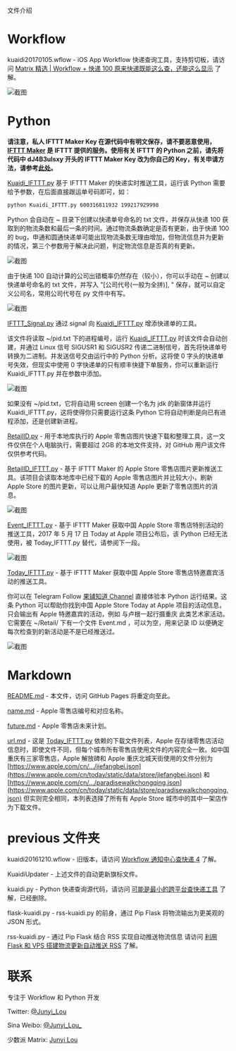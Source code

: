 文件介绍

Workflow
===========
kuaidi20170105.wflow -  iOS App Workflow 快递查询工具，支持剪切板，请访问 [Matrix 精选 | Workflow + 快递 100 原来快递既能这么查，还能这么显示](http://sspai.com/36871) 了解。

![截图](/bkP/workflow.jpg)

Python
===========
**请注意，私人 IFTTT Maker Key 在源代码中有明文保存，请不要恶意使用，[IFTTT Maker](https://maker.ifttt.com) 是 IFTTT 提供的服务。使用有关 IFTTT 的 Python 之前，请先将代码中 dJ4B3uIsxy 开头的 IFTTT Maker Key 改为你自己的 Key，有关申请方法，请参考[此处](https://sspai.com/post/39243)。**

[Kuaidi_IFTTT.py](Kuaidi_IFTTT.py) 基于 IFTTT Maker 的快递实时推送工具，运行该 Python 需要给予参数，在后面直接跟运单号码即可，如：
````bash
python Kuaidi_IFTTT.py 600316811932 199217929998
````
Python 会自动在 ~ 目录下创建以快递单号命名的 txt 文件，并保存从快递 100 获取到的物流条数和最后一条的时间。通过物流条数确定是否有更新，由于快递 100 的 bug，申通和圆通快递单可能出现物流条数无理由增加，但物流信息并为更新的情况，第三个参数用于解决此问题，判定物流信息是否真的有更新。

![截图](/bkP/rtk.jpg)

由于快递 100 自动计算的公司出错概率仍然存在（较小），你可以手动在 ~ 创建以快递单号命名的 txt 文件，并写入 "[公司代号(一般为全拼)], " 保存，就可以自定义公司名，常用公司代号在 py 文件中有写。

![截图](/bkP/nano.png)

[IFTTT_Signal.py](IFTTT_Signal.py) 通过 signal 向 [Kuaidi_IFTTT.py](Kuaidi_IFTTT.py) 增添快递单的工具。

该文件将读取 ~/pid.txt 下的进程编号，运行 [Kuaidi_IFTTT.py](Kuaidi_IFTTT.py) 时该文件会自动创建，并通过 Linux 信号 SIGUSR1 和 SIGUSR2 传递二进制信号，首先将快递单号转换为二进制。并发送信号交由运行中的 Python 分析。这将使 0 字头的快递单号失效，但现实中使用 0 字快递单的只有顺丰快捷下单服务，你可以重新运行 Kuaidi_IFTTT.py 并在参数中添加。

![截图](/bkP/signal.png)

如果没有 ~/pid.txt，它将自动用 screen 创建一个名为 jdk 的新窗体并运行 Kuaidi_IFTTT.py，这将使得你只需要运行这条 Python 它将自动判断是向已有进程添加，还是创建新进程。

[RetailID.py](RetailID.py) - 用于本地库执行的 Apple 零售店图片快速下载和整理工具，这一文件仅供在个人电脑执行，需要超过 2GB 的本地文件支持，对 GitHub 用户该文件仅供参考代码。

[RetailID_IFTTT.py](RetailID_IFTTT.py) - 基于 IFTTT Maker 的 Apple Store 零售店图片更新推送工具。该项目会读取本地库中已经下载的 Apple 零售店图片并比较大小，刷新 Apple Store 的图片更新，可以让用户最快知道 Apple 更新了零售店图片的消息。

![截图](/bkP/retailid.jpg)

[Event_IFTTT.py](Event_IFTTT.py) - 基于 IFTTT Maker 获取中国 Apple Store 零售店特别活动的推送工具，2017 年 5 月 17 日 Today at Apple 项目公布后，该 Python 已经无法使用，被 Today_IFTTT.py 替代，请参阅下一段。

![截图](/bkP/event.jpg)

[Today_IFTTT.py](Today_IFTTT.py) - 基于 IFTTT Maker 获取中国 Apple Store 零售店特邀嘉宾活动的推送工具。

你可以在 Telegram Follow [果铺知道 Channel](https://t.me/ars_teller) 直接体验本 Python 运行结果。这条 Python 可以帮助你找到中国 Apple Store Today at Apple 项目的活动信息，只会输出有 Apple 特邀嘉宾的活动，例如 与卢根一起行摄重庆 此类艺术家活动。它需要在 ~/Retail/ 下有一个文件 Event.md ，可以为空，用来记录 ID 以便确定每次检查到的新活动是不是已经推送过。

![截图](/bkP/taa.jpg)

Markdown
===========
[README.md](http://junyilou.github.io) - 本文件，访问 GitHub Pages 将重定向至此。

[name.md](name.md) - Apple 零售店编号和对应名称。

[future.md](future.md) - Apple 零售店未来计划。

[url.md](url.md) - 这是 [Today_IFTTT.py](Today_IFTTT.py) 依赖的下载文件列表，Apple 在存储零售店活动信息时，即使文件不同，但每个城市所有零售店使用文件的内容完全一致。如中国重庆有三家零售店，Apple 解放碑和 Apple 重庆北城天街使用的文件分别为 [https://www.apple.com/cn/.../jiefangbei.json](https://www.apple.com/cn/today/static/data/store/jiefangbei.json) 和 [https://www.apple.com/cn/.../paradisewalkchongqing.json](https://www.apple.com/cn/today/static/data/store/paradisewalkchongqing.json) 但实则完全相同，本列表选择了所有有 Apple Store 城市中的其中一架店作为下载文件。

previous 文件夹
==========
kuaidi20161210.wflow - 旧版本，请访问 [Workflow 通知中心查快递 4](http://matrix.sspai.com/p/d384dd60) 了解。

KuaidiUpdater - 上述文件的自动更新旗标文件。

kuaidi.py - Python 快递查询源代码，请访问 [可能是最小的跨平台查快递工具](http://matrix.sspai.com/p/d006b320 ) 了解，已经删除。

flask-kuaidi.py - rss-kuaidi.py 的前身，通过 Pip Flask 将物流输出为更美观的 JSON 形式。

rss-kuaidi.py - 通过 Pip Flask 结合 RSS 实现自动推送物流信息 请访问 [利用 Flask 和 VPS 搭建物流更新自动推送 RSS](http://matrix.sspai.com/p/da505de0) 了解。

联系
=======
专注于 Workflow 和 Python 开发

Twitter: [@Junyi_Lou](https://twitter.com/Junyi_Lou "@Junyi_Lou") 

Sina Weibo: [@Junyi_Lou_](https://weibo.com/n/Junyi_Lou_ "@Junyi_Lou_")

少数派 Matrix: [Junyi Lou](http://matrix.sspai.com/p/da7b1760 "Junyi Lou - Matrix")